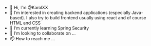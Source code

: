 - 👋 Hi, I’m @KarolXX
- 👀 I’m interested in creating backend applications (especially Java-based). I also try to build frontend usually using react and of course HTML and CSS
- 🌱 I’m currently learning Spring Security 
- 💞️ I’m looking to collaborate on ...
- 📫 How to reach me ...


